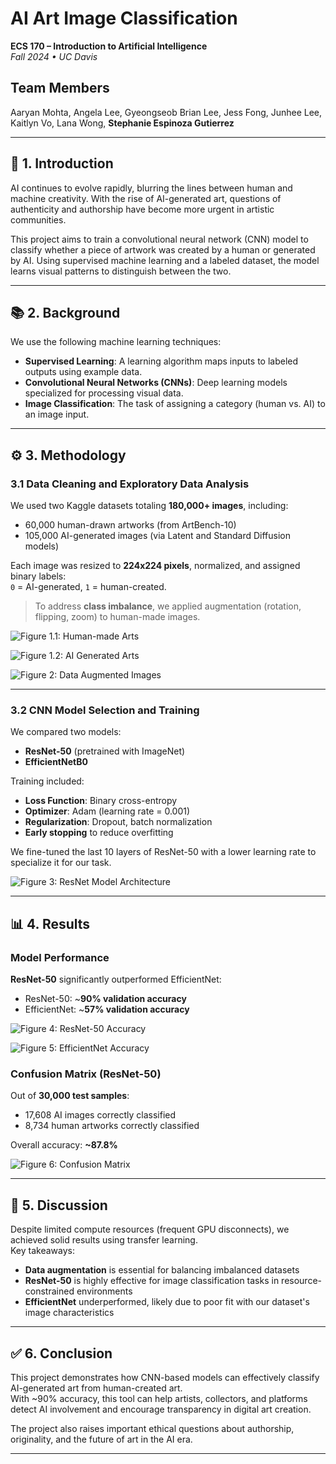 # AI Art Image Classification  
**ECS 170 – Introduction to Artificial Intelligence**  
_Fall 2024 • UC Davis_

## Team Members
Aaryan Mohta, Angela Lee, Gyeongseob Brian Lee, Jess Fong, Junhee Lee, Kaitlyn Vo, Lana Wong, **Stephanie Espinoza Gutierrez**

---

## 🧠 1. Introduction

AI continues to evolve rapidly, blurring the lines between human and machine creativity. With the rise of AI-generated art, questions of authenticity and authorship have become more urgent in artistic communities.

This project aims to train a convolutional neural network (CNN) model to classify whether a piece of artwork was created by a human or generated by AI. Using supervised machine learning and a labeled dataset, the model learns visual patterns to distinguish between the two.

---

## 📚 2. Background

We use the following machine learning techniques:

- **Supervised Learning**: A learning algorithm maps inputs to labeled outputs using example data.
- **Convolutional Neural Networks (CNNs)**: Deep learning models specialized for processing visual data.
- **Image Classification**: The task of assigning a category (human vs. AI) to an image input.

---

## ⚙️ 3. Methodology

### 3.1 Data Cleaning and Exploratory Data Analysis

We used two Kaggle datasets totaling **180,000+ images**, including:

- 60,000 human-drawn artworks (from ArtBench-10)
- 105,000 AI-generated images (via Latent and Standard Diffusion models)

Each image was resized to **224x224 pixels**, normalized, and assigned binary labels:  
`0` = AI-generated, `1` = human-created.

> To address **class imbalance**, we applied augmentation (rotation, flipping, zoom) to human-made images.

![Figure 1.1: Human-made Arts](./figures/Figure%201.1%20Human-made%20Arts.png)

![Figure 1.2: AI Generated Arts](./figures/Figure%201.2%20AI%20Generated%20Arts.png)

![Figure 2: Data Augmented Images](./figures/Figure%202%20Data%20Augmented%20Images.png)

---

### 3.2 CNN Model Selection and Training

We compared two models:

- **ResNet-50** (pretrained with ImageNet)
- **EfficientNetB0**

Training included:

- **Loss Function**: Binary cross-entropy  
- **Optimizer**: Adam (learning rate = 0.001)  
- **Regularization**: Dropout, batch normalization  
- **Early stopping** to reduce overfitting

We fine-tuned the last 10 layers of ResNet-50 with a lower learning rate to specialize it for our task.

![Figure 3: ResNet Model Architecture](./figures/Figure%203%20ResNet%20Model%20Architecture.png)

---

## 📊 4. Results

### Model Performance

**ResNet-50** significantly outperformed EfficientNet:

- ResNet-50: ~**90% validation accuracy**
- EfficientNet: ~**57% validation accuracy**

![Figure 4: ResNet-50 Accuracy](./figures/Figure%204%20ResNet-50%20Model%20Train%20and%20Validation%20Accuracy%20Plots.png)

![Figure 5: EfficientNet Accuracy](./figures/Figure%205%20EfficientNet%20Model%20Train%20and%20Accuracy%20Plots.png)

### Confusion Matrix (ResNet-50)

Out of **30,000 test samples**:
- 17,608 AI images correctly classified
- 8,734 human artworks correctly classified

Overall accuracy: **~87.8%**

![Figure 6: Confusion Matrix](./figures/Figure%206%20Confusion%20Matrix.png)

---

## 💬 5. Discussion

Despite limited compute resources (frequent GPU disconnects), we achieved solid results using transfer learning.  
Key takeaways:

- **Data augmentation** is essential for balancing imbalanced datasets
- **ResNet-50** is highly effective for image classification tasks in resource-constrained environments
- **EfficientNet** underperformed, likely due to poor fit with our dataset's image characteristics

---

## ✅ 6. Conclusion

This project demonstrates how CNN-based models can effectively classify AI-generated art from human-created art.  
With ~90% accuracy, this tool can help artists, collectors, and platforms detect AI involvement and encourage transparency in digital art creation.

The project also raises important ethical questions about authorship, originality, and the future of art in the AI era.

---
